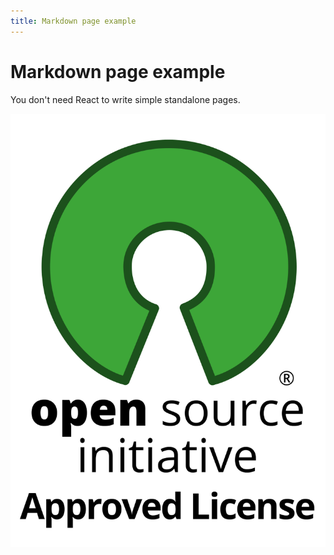 ```yaml
---
title: Markdown page example
---
```


# Markdown page example

You don't need React to write simple standalone pages.

<img src="static\img\OSI_Approved_License.png" />
